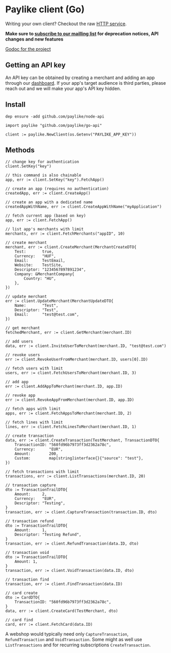 # Paylike client (Go)

Writing your own client? Checkout the raw [HTTP service](https://github.com/paylike/api-docs).

**Make sure to [subscribe to our mailling list](http://eepurl.com/bCGmg1) for
deprecation notices, API changes and new features**

[Godoc for the project](https://godoc.org/github.com/paylike/go-api)

## Getting an API key

An API key can be obtained by creating a merchant and adding an app through
our [dashboard](https://app.paylike.io). If your app's target audience is
third parties, please reach out and we will make your app's API key hidden.

## Install

```shell
dep ensure -add github.com/paylike/node-api
```

```golang
import paylike "github.com/paylike/go-api"

client := paylike.NewClient(os.Getenv("PAYLIKE_APP_KEY"))
```

## Methods

```golang
// change key for authentication
client.SetKey("key")

// this command is also chainable
app, err := client.SetKey("key").FetchApp()

// create an app (requires no authentication)
createdApp, err := client.CreateApp()

// create an app with a dedicated name
createdAppWithName, err := client.CreateAppWithName("myApplication")

// fetch current app (based on key)
app, err := client.FetchApp()

// list app's merchants with limit
merchants, err := client.FetchMerchants("appID", 10)

// create merchant
merchant, err := client.CreateMerchant(MerchantCreateDTO{
    Test:       true,
    Currency:   "HUF",
    Email:      TestEmail,
    Website:    TestSite,
    Descriptor: "1234567897891234",
    Company: &MerchantCompany{
        Country: "HU",
    },
})

// update merchant
err := client.UpdateMerchant(MerchantUpdateDTO{
    Name:       "Test",
    Descriptor: "Test",
    Email:      "test@test.com",
})

// get merchant
fetchedMerchant, err := client.GetMerchant(merchant.ID)

// add users
data, err := client.InviteUserToMerchant(merchant.ID, "test@test.com")

// revoke users
err := client.RevokeUserFromMerchant(merchant.ID, users[0].ID)

// fetch users with limit
users, err := client.FetchUsersToMerchant(merchant.ID, 3)

// add app
err := client.AddAppToMerchant(merchant.ID, app.ID)

// revoke app
err := client.RevokeAppFromMerchant(merchant.ID, app.ID)

// fetch apps with limit
apps, err := client.FetchAppsToMerchant(merchant.ID, 2)

// fetch lines with limit
lines, err := client.FetchLinesToMerchant(merchant.ID, 1)

// create transaction
data, err := client.CreateTransaction(TestMerchant, TransactionDTO{
    TransactionID: "560fd96b7973ff3d2362a78c",
    Currency:      "EUR",
    Amount:        200,
    Custom:        map[string]interface{}{"source": "test"},
})

// fetch transactions with limit
transactions, err := client.ListTransactions(merchant.ID, 20)

// transaction capture
dto := TransactionTrailDTO{
    Amount:     2,
    Currency:   "EUR",
    Descriptor: "Testing",
}
transaction, err := client.CaptureTransaction(transaction.ID, dto)

// transaction refund
dto := TransactionTrailDTO{
    Amount:     1,
    Descriptor: "Testing Refund",
}
transaction, err := client.RefundTransaction(data.ID, dto)

// transaction void
dto := TransactionTrailDTO{
    Amount: 1,
}
transaction, err := client.VoidTransaction(data.ID, dto)

// transaction find
transaction, err := client.FindTransaction(data.ID)

// card create
dto := CardDTO{
    TransactionID: "560fd96b7973ff3d2362a78c",
}
data, err := client.CreateCard(TestMerchant, dto)

// card find
card, err := client.FetchCard(data.ID)
```

A webshop would typically need only `CaptureTransaction`, `RefundTransaction` and `VoidTransaction`. Some might
as well use `ListTransactions` and for recurring subscriptions
`CreateTransaction`.
